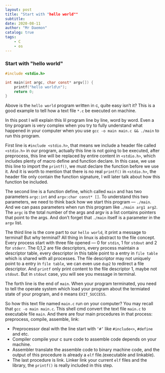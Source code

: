 ```yaml
---
layout: post
title: "Start with "hello world""    
subtitle:   
date: 2020-08-11
author: "Mr Daemon"
catalog: true
tags:
    - C
    - os
---
```


### Start with "hello world"

```c
#include <stdio.h>

int main(int argc, char const* argv[]) {
    printf("hello world\n");
    return 0;
}
```

Above is the `hello world` program written in c, quite easy isn’t it? This is a good example to tell how a text file `*.c` be executed on machine.

In this post I will explain this lil program line by line, word by word. Even a tiny program is very complex when you try to fully understand what happened in your computer when you use `gcc -o main main.c && ./main` to run this program.

First line is `#include <stdio.h>`, that means we include a header file called `<stdio.h>` in our program, actually this line is not going to be executed, after preprocess, this line will be replaced by entire content in `<stdio.h>`, which includes plenty of macro define and function declare. In this case, we use this line to import the `printf()`, we must declare the function before we use it. And it is worth to mention that there is no real `printf()` in `<stdio.h>`, the header file only contain the function signature, I will later talk about how this function be included.

The second line is a function define, which called `main` and has two parameters `argc:int` and `argv:char const* []`. To understand this two parameters, we need to think back how we start this program — `./main`. And we can pass parameters when run this program like `./main arg1 arg2`. The `argc` is the total number of the args and argv is a list contains pointers that point to the args. And don’t forget that `./main` itself is a parameter in the `argv` list.

The third line is the core part to our `hello world`, it print a message to terminal! But why terminal? All thing in linux is abstract to the file concept. Every process start with three file opened — 0 for `stdin`, 1 for `stdout` and 2 for `stderr`. The 0,1,2 are file descriptors, every process maintain a descriptor table, every descriptor in this table point to a entry in `file table` which is shared with all processes. The file descriptor may not uniquely point to a entry in `file table`, we can even use `dup2` to redirect a file descriptor. And `printf` only print content to the file descriptor 1, maybe not `stdout`. But in `stdout` case, you will see you message in terminal.

The forth line is the end of `main`. When your program terminated, you need to tell the operate system which load your program about the termiated state of your program, and `0` means `EXIT_SUCCESS`.

So how this text file named `main.c` run on your computer? You may recall that `gcc -o main main.c`. This shell cmd convert the text file `main.c` to executable file `main`. And there are four main procedures in that process: preprocess, compile, assemble, link:

- Preprocessor deal with the line start with `‘#’` like `#include<>`, `#define` and etc.
- Compiler compile your c sure code to assemble code depends on your machine.
- Assembler translate the assemble code to binary machine code, and the output of this procedure is already a `elf` file.(executable and linkable).
- The last procedure is link. Linker link your current `elf` files and the library, the `printf()` is really included in this step.